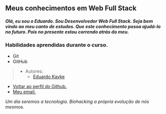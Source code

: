 ## Meus conhecimentos em Web Full Stack

##### Olá, eu sou o Eduardo. Sou Desenvolvedor Web Full Stack. Seja bem vindo ao meu canto de estudos. Que este conhecimento possa ajudá-lo no futuro. Pois no presente estou correndo atrás do meu. 
### Habilidades aprendidas durante o curso.
 - Git
 - GitHub

> - Autores: 
>   - [Eduardo Kayke](https://github.com/EduardoKayke "Perfil do Eduardo")

- [Voltar ao perfil do Github.](https://github.com/EduardoKayke "Perfil do Eduardo") 
- [Meu email.](eduardokaykedasilva@gmail.com "Mande uma mensagem.")

_Um dia seremos a tecnologia. Biohacking a própria evolução de nós mesmos._